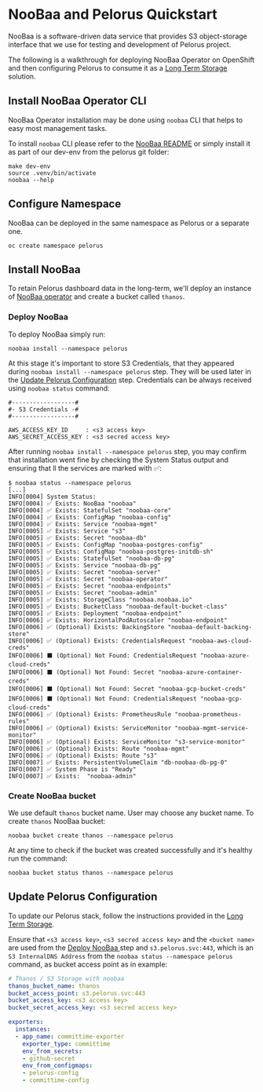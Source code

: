 # NooBaa and Pelorus Quickstart

NooBaa is a software-driven data service that provides S3 object-storage interface that we use for testing and development of Pelorus project.

The following is a walkthrough for deploying NooBaa Operator on OpenShift and then configuring Pelorus to consume it as a [Long Term Storage](Install.md#configure-long-term-storage-recommended) solution.

## Install NooBaa Operator CLI

NooBaa Operator installation may be done using `noobaa` CLI that helps to easy most management tasks.

To install `noobaa` CLI please refer to the [NooBaa README](https://github.com/noobaa/noobaa-operator/blob/master/README.md) or simply install it as part of our dev-env from the pelorus git folder:

```
make dev-env
source .venv/bin/activate
noobaa --help
```

## Configure Namespace

NooBaa can be deployed in the same namespace as Pelorus or a separate one.

```
oc create namespace pelorus
```

## Install NooBaa

To retain Pelorus dashboard data in the long-term, we'll deploy an instance of [NooBaa operator](https://github.com/noobaa/noobaa-operator) and create a bucket called `thanos`.

### Deploy NooBaa

To deploy NooBaa simply run:

```
noobaa install --namespace pelorus
```

At this stage it's important to store S3 Credentials, that they appeared during `noobaa install --namespace pelorus` step.
They will be used later in the [Update Pelorus Configuration](#update-pelorus-configuration) step. Credentials can be always received using `noobaa status` command:

```
#------------------#
#- S3 Credentials -#
#------------------#

AWS_ACCESS_KEY_ID     : <s3 access key>
AWS_SECRET_ACCESS_KEY : <s3 secred access key>
```

After running `noobaa install --namespace pelorus` step, you may confirm that installation went fine by checking the System Status output and ensuring that ll the services are marked with ✅:

```
$ noobaa status --namespace pelorus
[...]
INFO[0004] System Status:
INFO[0004] ✅ Exists: NooBaa "noobaa"
INFO[0004] ✅ Exists: StatefulSet "noobaa-core"
INFO[0004] ✅ Exists: ConfigMap "noobaa-config"
INFO[0004] ✅ Exists: Service "noobaa-mgmt"
INFO[0005] ✅ Exists: Service "s3"
INFO[0005] ✅ Exists: Secret "noobaa-db"
INFO[0005] ✅ Exists: ConfigMap "noobaa-postgres-config"
INFO[0005] ✅ Exists: ConfigMap "noobaa-postgres-initdb-sh"
INFO[0005] ✅ Exists: StatefulSet "noobaa-db-pg"
INFO[0005] ✅ Exists: Service "noobaa-db-pg"
INFO[0005] ✅ Exists: Secret "noobaa-server"
INFO[0005] ✅ Exists: Secret "noobaa-operator"
INFO[0005] ✅ Exists: Secret "noobaa-endpoints"
INFO[0005] ✅ Exists: Secret "noobaa-admin"
INFO[0005] ✅ Exists: StorageClass "noobaa.noobaa.io"
INFO[0005] ✅ Exists: BucketClass "noobaa-default-bucket-class"
INFO[0005] ✅ Exists: Deployment "noobaa-endpoint"
INFO[0006] ✅ Exists: HorizontalPodAutoscaler "noobaa-endpoint"
INFO[0006] ✅ (Optional) Exists: BackingStore "noobaa-default-backing-store"
INFO[0006] ✅ (Optional) Exists: CredentialsRequest "noobaa-aws-cloud-creds"
INFO[0006] ⬛ (Optional) Not Found: CredentialsRequest "noobaa-azure-cloud-creds"
INFO[0006] ⬛ (Optional) Not Found: Secret "noobaa-azure-container-creds"
INFO[0006] ⬛ (Optional) Not Found: Secret "noobaa-gcp-bucket-creds"
INFO[0006] ⬛ (Optional) Not Found: CredentialsRequest "noobaa-gcp-cloud-creds"
INFO[0006] ✅ (Optional) Exists: PrometheusRule "noobaa-prometheus-rules"
INFO[0006] ✅ (Optional) Exists: ServiceMonitor "noobaa-mgmt-service-monitor"
INFO[0006] ✅ (Optional) Exists: ServiceMonitor "s3-service-monitor"
INFO[0006] ✅ (Optional) Exists: Route "noobaa-mgmt"
INFO[0006] ✅ (Optional) Exists: Route "s3"
INFO[0007] ✅ Exists: PersistentVolumeClaim "db-noobaa-db-pg-0"
INFO[0007] ✅ System Phase is "Ready"
INFO[0007] ✅ Exists:  "noobaa-admin"
```

### Create NooBaa bucket

We use default `thanos` bucket name. User may choose any bucket name.
To create `thanos` NooBaa bucket:

```
noobaa bucket create thanos --namespace pelorus
```

At any time to check if the bucket was created successfully and it's healthy run the command:

```
noobaa bucket status thanos --namespace pelorus
```

## Update Pelorus Configuration

To update our Pelorus stack, follow the instructions provided in the [Long Term Storage](Install.md#configure-long-term-storage-recommended).

Ensure that `<s3 access key>`, `<s3 secred access key>` and the `<bucket name>` are used from the [Deploy NooBaa
](#deploy-noobaa) step and `s3.pelorus.svc:443`, which is an `S3 InternalDNS Address` from the `noobaa status --namespace pelorus` command, as bucket access point as in example:

```yaml
# Thanos / S3 Storage with noobaa
thanos_bucket_name: thanos
bucket_access_point: s3.pelorus.svc:443
bucket_access_key: <s3 access key>
bucket_secret_access_key: <s3 secred access key>

exporters:
  instances:
  - app_name: committime-exporter
    exporter_type: committime
    env_from_secrets:
    - github-secret
    env_from_configmaps:
    - pelorus-config
    - committime-config
```